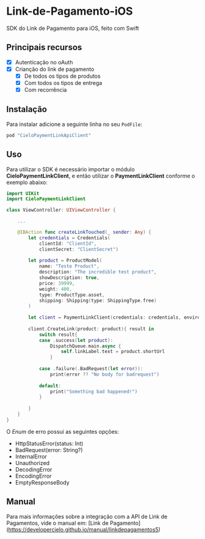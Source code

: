# Link-de-Pagamento-iOS

SDK do Link de Pagamento para iOS, feito com Swift

## Principais recursos

* [x] Autenticação no oAuth
* [x] Crianção do link de pagamento
  * [x] De todos os tipos de produtos
  * [x] Com todos os tipos de entrega
  * [x] Com recorrência
  
## Instalação

Para instalar adicione a seguinte linha no seu `PodFile`:
```ruby
pod "CieloPaymentLinkApiClient"
````
## Uso

Para utilizar o SDK é necessário importar o módulo **CieloPaymentLinkClient**, e então utilizar o **PaymentLinkClient** conforme o exemplo abaixo:

```swift
import UIKit
import CieloPaymentLinkClient

class ViewController: UIViewController {

    ...

    @IBAction func createLinkTouched(_ sender: Any) {
        let credentials = Credentials(
            clientId: "ClientId",
            clientSecret: "ClientSecret")
        
        let product = ProductModel(
            name: "Teste Product",
            description: "The incredible test product",
            showDescription: true,
            price: 39999,
            weight: 400,
            type: ProductType.asset,
            shipping: Shipping(type: ShippingType.free)
        )
        
        let client = PaymentLinkClient(credentials: credentials, environment: Environment.sandbox)
        
        client.CreateLink(product: product){ result in
            switch result{
            case .success(let product):
                DispatchQueue.main.async {
                    self.linkLabel.text = product.shortUrl
                }
                
            case .failure(.BadRequest(let error)):
                print(error ?? "No body for badrequest")
                
            default:
                print("Something bad happened!")
            }
            
        }
    }
}

```

O *Enum* de erro possui as seguintes opções:

* HttpStatusError(status: Int)
* BadRequest(error: String?)
* InternalError
* Unauthorized
* DecodingError
* EncodingError
* EmptyResponseBody

## Manual

Para mais informações sobre a integração com a API de Link de Pagamentos, vide o manual em: [Link de Pagamento] (https://developercielo.github.io/manual/linkdepagamentos5)
